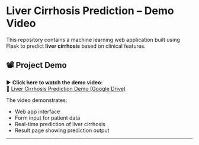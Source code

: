 # Liver Cirrhosis Prediction – Demo Video

This repository contains a machine learning web application built using Flask to predict **liver cirrhosis** based on clinical features.

## 📽️ Project Demo

▶️ **Click here to watch the demo video:**  
🔗 [Liver Cirrhosis Prediction Demo (Google Drive)](https://drive.google.com/file/d/1Y-hcLgnKCCzYCqo1RvKV-RXY1C852WkN/view?usp=sharing)

The video demonstrates:
- Web app interface
- Form input for patient data
- Real-time prediction of liver cirrhosis
- Result page showing prediction output

---

